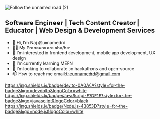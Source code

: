 
![Follow the unnamed road (2)](https://user-images.githubusercontent.com/93551062/168747902-40f90e34-2bae-41eb-a411-4717a7541ae1.jpg)

## Software Engineer | Tech Content Creator | Educator | Web Design & Development Services

- 👋 Hi, I’m Naj @unnamedrd
- 👩🏽 My Pronouns are she/her
- 👀 I’m interested in frontend development, mobile app development, UX design
- 🌱 I’m currently learning MERN
- 💞️ I’m looking to collaborate on hackathons and open-source
- 📫 How to reach me email:theunnamedrd@gmail.com

<!---
unnamedrd/unnamedrd is a ✨ special ✨ repository because its `README.md` (this file) appears on your GitHub profile.
You can click the Preview link to take a look at your changes.
--->

https://img.shields.io/badge/dev.to-0A0A0A?style=for-the-badge&logo=devdotto&logoColor=white https://img.shields.io/badge/JavaScript-F7DF1E?style=for-the-badge&logo=javascript&logoColor=black https://img.shields.io/badge/Node.js-43853D?style=for-the-badge&logo=node.js&logoColor=white
